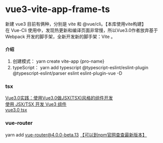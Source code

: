 # vue3-vite-app-frame-ts
新建 vue3 目前有俩种，分别是 vite 和 @vue/cli。【本库使用vite构建】   
在 Vue-Cli 使用中，发现热更新和编译页面非常慢，所以Vue3.0作者放弃基于 Webpack 开发的脚手架，全新开发新的脚手架：Vite 。

#### 介绍
1. 创建模式： yarn create vite-app {pro-name}   
2. typeScript：   yarn add typescript @typescript-eslint/eslint-plugin @typescript-eslint/parser eslint eslint-plugin-vue -D

### tsx
[Vue3.0实践：使用Vue3.0做JSX(TSX)风格的组件开发](https://blog.csdn.net/learn8more/article/details/107970726)  
[使用 JSX/TSX 开发 Vue3 组件](https://zhuanlan.zhihu.com/p/153387704)  
[vue3.0 tsx](https://iiong.com/vue3-use-notes/)  

### vue-router  
yarn add vue-router@4.0.0-beta.13  [【可以到npm官网查查最新版本】](https://www.npmjs.com/package/vue-router)